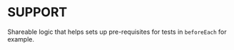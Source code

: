 # SUPPORT

Shareable logic that helps sets up pre-requisites for tests in `beforeEach` for example.
